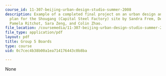 ```yaml
---
course_id: 11-307-beijing-urban-design-studio-summer-2008
description: Example of a completed final project on an urban design and development
  plan for the Shougang (Capital Steel Factory) site by Sandra Frem, Deborah Morris,
  Pamela Ritchot, Sara Zeng, and Colin Zhao.
file_location: /coursemedia/11-307-beijing-urban-design-studio-summer-2008/0c7cec4b38b00a1ea714176443c0b8ba_group5_boards.pdf
file_type: application/pdf
layout: pdf
title: Group 5 Boards
type: course
uid: 0c7cec4b38b00a1ea714176443c0b8ba

---
```

None